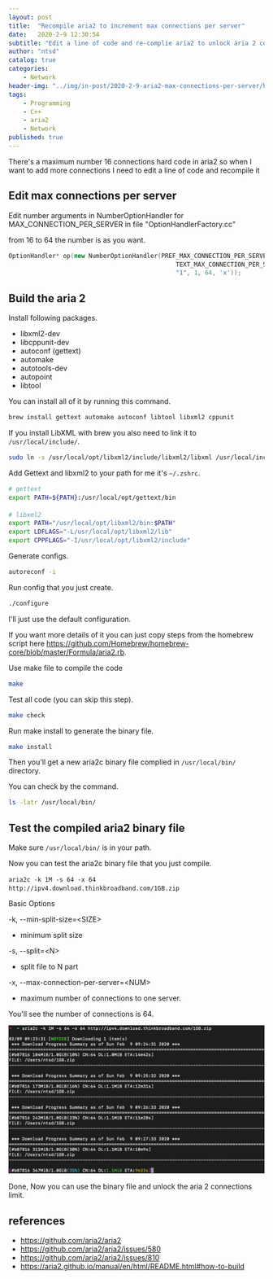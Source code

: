 ```yaml
---
layout: post
title:  "Recompile aria2 to increment max connections per server"
date:   2020-2-9 12:30:54
subtitle: "Edit a line of code and re-complie aria2 to unlock aria 2 connections limit"
author: "ntsd"
catalog: true
categories:
    - Network
header-img: "../img/in-post/2020-2-9-aria2-max-connections-per-server/header.jpg"
tags:
    - Programming
    - C++
    - aria2
    - Network
published: true
---
```


There's a maximum number 16 connections hard code in aria2 so when I want to add more connections I need to edit a line of code and recompile it

## Edit max connections per server

Edit number arguments in NumberOptionHandler for MAX_CONNECTION_PER_SERVER in file "OptionHandlerFactory.cc"

from 16 to 64 the number is as you want.

``` c++
OptionHandler* op(new NumberOptionHandler(PREF_MAX_CONNECTION_PER_SERVER,
                                              TEXT_MAX_CONNECTION_PER_SERVER,
                                              "1", 1, 64, 'x'));
```

## Build the aria 2

Install following packages.

- libxml2-dev
- libcppunit-dev
- autoconf (gettext)
- automake
- autotools-dev
- autopoint
- libtool

You can install all of it by running this command.

``` bash
brew install gettext automake autoconf libtool libxml2 cppunit
```

If you install LibXML with brew you also need to link it to `/usr/local/include/`.

``` bash
sudo ln -s /usr/local/opt/libxml2/include/libxml2/libxml /usr/local/include/libxml
```

Add Gettext and libxml2 to your path for me it's `~/.zshrc`.

``` bash
# gettext
export PATH=${PATH}:/usr/local/opt/gettext/bin

# libxml2
export PATH="/usr/local/opt/libxml2/bin:$PATH"
export LDFLAGS="-L/usr/local/opt/libxml2/lib"
export CPPFLAGS="-I/usr/local/opt/libxml2/include"
```

Generate configs.

``` bash
autoreconf -i
```

Run config that you just create.

``` bash
./configure
```

I'll just use the default configuration.

If you want more details of it you can just copy steps from the homebrew script here <https://github.com/Homebrew/homebrew-core/blob/master/Formula/aria2.rb>.

Use make file to compile the code

``` bash
make
```

Test all code (you can skip this step).

``` bash
make check
```

Run make install to generate the binary file.

``` bash
make install
```

Then you'll get a new aria2c binary file complied in `/usr/local/bin/` directory.

You can check by the command.

``` bash
ls -latr /usr/local/bin/
```

## Test the compiled aria2 binary file

Make sure `/usr/local/bin/` is in your path.

Now you can test the aria2c binary file that you just compile.

`aria2c -k 1M -s 64 -x 64 http://ipv4.download.thinkbroadband.com/1GB.zip`

Basic Options

-k, --min-split-size=\<SIZE>

- minimum split size

-s, --split=\<N>

- split file to N part

-x, --max-connection-per-server=\<NUM>

- maximum number of connections to one server.

You'll see the number of connections is 64.

![the number of connections is 64](/img/in-post/2020-2-9-aria2-max-connections-per-server/aria.png)

Done, Now you can use the binary file and unlock the aria 2 connections limit.

## references

- <https://github.com/aria2/aria2>
- <https://github.com/aria2/aria2/issues/580>
- <https://github.com/aria2/aria2/issues/810>
- <https://aria2.github.io/manual/en/html/README.html#how-to-build>
